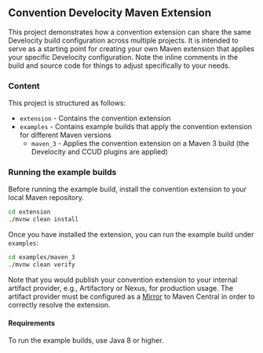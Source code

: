 ## Convention Develocity Maven Extension

This project demonstrates how a convention extension can share the same Develocity build configuration across multiple projects. It
is intended to serve as a starting point for creating your own Maven extension that applies your specific Develocity configuration. Note
the inline comments in the build and source code for things to adjust specifically to your needs.

### Content

This project is structured as follows:

* `extension` - Contains the convention extension
* `examples` - Contains example builds that apply the convention extension for different Maven versions
  * `maven_3` - Applies the convention extension on a Maven 3 build (the Develocity and CCUD plugins are applied)

### Running the example builds

Before running the example build, install the convention extension to your local Maven repository.

```bash
cd extension
./mvnw clean install
```

Once you have installed the extension, you can run the example build under `examples`:

```bash
cd examples/maven_3
./mvnw clean verify
```

Note that you would publish your convention extension to your internal artifact provider, e.g., Artifactory or Nexus, for production usage.
The artifact provider must be configured as a [Mirror](https://maven.apache.org/guides/mini/guide-mirror-settings.html) to Maven Central in order to correctly resolve the extension.

#### Requirements

To run the example builds, use Java 8 or higher.
